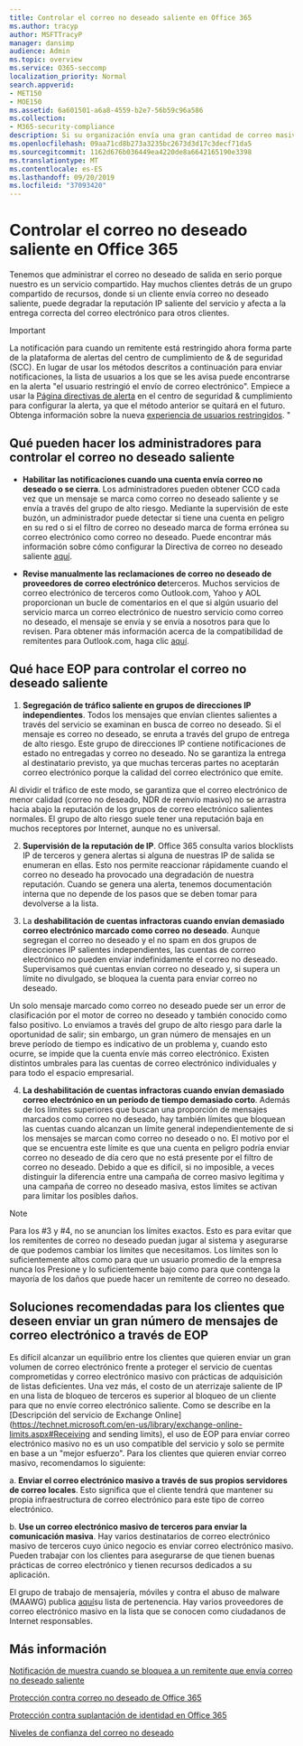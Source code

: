 ```yaml
---
title: Controlar el correo no deseado saliente en Office 365
ms.author: tracyp
author: MSFTTracyP
manager: dansimp
audience: Admin
ms.topic: overview
ms.service: O365-seccomp
localization_priority: Normal
search.appverid:
- MET150
- MOE150
ms.assetid: 6a601501-a6a8-4559-b2e7-56b59c96a586
ms.collection:
- M365-security-compliance
description: Si su organización envía una gran cantidad de correo masivo marcado como correo no deseado, puede bloquear el envío de correo electrónico con Office 365. Lea este artículo para obtener más información sobre por qué ocurre esto y lo que puede hacer al respecto.
ms.openlocfilehash: 09aa71cd8b273a3235bc2673d3d17c3decf71da5
ms.sourcegitcommit: 1162d676b036449ea4220de8a6642165190e3398
ms.translationtype: MT
ms.contentlocale: es-ES
ms.lasthandoff: 09/20/2019
ms.locfileid: "37093420"
---
```

# <a name="controlling-outbound-spam-in-office-365"></a>Controlar el correo no deseado saliente en Office 365

Tenemos que administrar el correo no deseado de salida en serio porque nuestro es un servicio compartido.  Hay muchos clientes detrás de un grupo compartido de recursos, donde si un cliente envía correo no deseado saliente, puede degradar la reputación IP saliente del servicio y afecta a la entrega correcta del correo electrónico para otros clientes.

> [!IMPORTANT]
> La notificación para cuando un remitente está restringido ahora forma parte de la plataforma de alertas del centro de cumplimiento de & de seguridad (SCC). En lugar de usar los métodos descritos a continuación para enviar notificaciones, la lista de usuarios a los que se les avisa puede encontrarse en la alerta "el usuario restringió el envío de correo electrónico". Empiece a usar la [Página directivas de alerta](https://sip.protection.office.com/alertpolicies) en el centro de seguridad & cumplimiento para configurar la alerta, ya que el método anterior se quitará en el futuro. Obtenga información sobre la nueva [experiencia de usuarios restringidos](https://docs.microsoft.com/en-us/Office365/SecurityCompliance/removing-user-from-restricted-users-portal-after-spam). "

## <a name="what-admins-can-do-to-control-outbound-spam"></a>Qué pueden hacer los administradores para controlar el correo no deseado saliente

- **Habilitar las notificaciones cuando una cuenta envía correo no deseado o se cierra**. Los administradores pueden obtener CCO cada vez que un mensaje se marca como correo no deseado saliente y se envía a través del grupo de alto riesgo. Mediante la supervisión de este buzón, un administrador puede detectar si tiene una cuenta en peligro en su red o si el filtro de correo no deseado marca de forma errónea su correo electrónico como correo no deseado.  Puede encontrar más información sobre cómo configurar la Directiva de correo no deseado saliente [aquí](configure-the-outbound-spam-policy.md).
 
- **Revise manualmente las reclamaciones de correo no deseado de proveedores de correo electrónico de**terceros. Muchos servicios de correo electrónico de terceros como Outlook.com, Yahoo y AOL proporcionan un bucle de comentarios en el que si algún usuario del servicio marca un correo electrónico de nuestro servicio como correo no deseado, el mensaje se envía y se envía a nosotros para que lo revisen. Para obtener más información acerca de la compatibilidad de remitentes para Outlook.com, haga clic [aquí](https://sendersupport.olc.protection.outlook.com/pm/services.aspx).

## <a name="what-eop-does-to-control-outbound-spam"></a>Qué hace EOP para controlar el correo no deseado saliente 

1. **Segregación de tráfico saliente en grupos de direcciones IP independientes**. Todos los mensajes que envían clientes salientes a través del servicio se examinan en busca de correo no deseado. Si el mensaje es correo no deseado, se enruta a través del grupo de entrega de alto riesgo. Este grupo de direcciones IP contiene notificaciones de estado no entregadas y correo no deseado. No se garantiza la entrega al destinatario previsto, ya que muchas terceras partes no aceptarán correo electrónico porque la calidad del correo electrónico que emite.

Al dividir el tráfico de este modo, se garantiza que el correo electrónico de menor calidad (correo no deseado, NDR de reenvío masivo) no se arrastra hacia abajo la reputación de los grupos de correo electrónico salientes normales. El grupo de alto riesgo suele tener una reputación baja en muchos receptores por Internet, aunque no es universal. 

2. **Supervisión de la reputación de IP**. Office 365 consulta varios blocklists IP de terceros y genera alertas si alguna de nuestras IP de salida se enumeran en ellas. Esto nos permite reaccionar rápidamente cuando el correo no deseado ha provocado una degradación de nuestra reputación. Cuando se genera una alerta, tenemos documentación interna que no depende de los pasos que se deben tomar para devolverse a la lista. 

3. La **deshabilitación de cuentas infractoras cuando envían demasiado correo electrónico marcado como correo no deseado**. Aunque segregan el correo no deseado y el no spam en dos grupos de direcciones IP salientes independientes, las cuentas de correo electrónico no pueden enviar indefinidamente el correo no deseado. Supervisamos qué cuentas envían correo no deseado y, si supera un límite no divulgado, se bloquea la cuenta para enviar correo no deseado.

Un solo mensaje marcado como correo no deseado puede ser un error de clasificación por el motor de correo no deseado y también conocido como falso positivo. Lo enviamos a través del grupo de alto riesgo para darle la oportunidad de salir; sin embargo, un gran número de mensajes en un breve período de tiempo es indicativo de un problema y, cuando esto ocurre, se impide que la cuenta envíe más correo electrónico. Existen distintos umbrales para las cuentas de correo electrónico individuales y para todo el espacio empresarial.

4. **La deshabilitación de cuentas infractoras cuando envían demasiado correo electrónico en un período de tiempo demasiado corto**. Además de los límites superiores que buscan una proporción de mensajes marcados como correo no deseado, hay también límites que bloquean las cuentas cuando alcanzan un límite general independientemente de si los mensajes se marcan como correo no deseado o no. El motivo por el que se encuentra este límite es que una cuenta en peligro podría enviar correo no deseado de día cero que no está presente por el filtro de correo no deseado. Debido a que es difícil, si no imposible, a veces distinguir la diferencia entre una campaña de correo masivo legítima y una campaña de correo no deseado masiva, estos límites se activan para limitar los posibles daños.

> [!NOTE]
> Para los #3 y #4, no se anuncian los límites exactos.  Esto es para evitar que los remitentes de correo no deseado puedan jugar al sistema y asegurarse de que podemos cambiar los límites que necesitamos. Los límites son lo suficientemente altos como para que un usuario promedio de la empresa nunca los Presione y lo suficientemente bajo como para que contenga la mayoría de los daños que puede hacer un remitente de correo no deseado. 

## <a name="recommended-workarounds-for-customers-who-want-to-send-outbound-a-lot-of-email-through-eop"></a>Soluciones recomendadas para los clientes que deseen enviar un gran número de mensajes de correo electrónico a través de EOP

Es difícil alcanzar un equilibrio entre los clientes que quieren enviar un gran volumen de correo electrónico frente a proteger el servicio de cuentas comprometidas y correo electrónico masivo con prácticas de adquisición de listas deficientes. Una vez más, el costo de un aterrizaje saliente de IP en una lista de bloqueo de terceros es superior al bloqueo de un cliente para que no envíe correo electrónico saliente. Como se describe en la [Descripción del servicio de Exchange Online](https://technet.microsoft.com/en-us/library/exchange-online-limits.aspx#Receiving and sending limits), el uso de EOP para enviar correo electrónico masivo no es un uso compatible del servicio y solo se permite en base a un "mejor esfuerzo". Para los clientes que quieren enviar correo masivo, recomendamos lo siguiente:

a. **Enviar el correo electrónico masivo a través de sus propios servidores de correo locales**. Esto significa que el cliente tendrá que mantener su propia infraestructura de correo electrónico para este tipo de correo electrónico.

b. **Use un correo electrónico masivo de terceros para enviar la comunicación masiva**. Hay varios destinatarios de correo electrónico masivo de terceros cuyo único negocio es enviar correo electrónico masivo. Pueden trabajar con los clientes para asegurarse de que tienen buenas prácticas de correo electrónico y tienen recursos dedicados a su aplicación. 

El grupo de trabajo de mensajería, móviles y contra el abuso de malware (MAAWG) publica [aquí](http://www.maawg.org/about/roster)su lista de pertenencia. Hay varios proveedores de correo electrónico masivo en la lista que se conocen como ciudadanos de Internet responsables. 
  
## <a name="for-more-information"></a>Más información

[Notificación de muestra cuando se bloquea a un remitente que envía correo no deseado saliente](sample-notification-when-a-sender-is-blocked-sending-outbound-spam.md)

[Protección contra correo no deseado de Office 365](anti-spam-protection.md)

[Protección contra suplantación de identidad en Office 365](anti-spoofing-protection.md)

[Niveles de confianza del correo no deseado](spam-confidence-levels.md)
